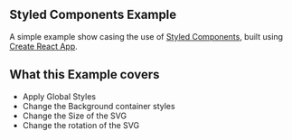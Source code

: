 ## Styled Components Example

A simple example show casing the use of [Styled Components](https://www.styled-components.com/), built using [Create React App](https://github.com/facebookincubator/create-react-app).

## What this Example covers
* Apply Global Styles
* Change the Background container styles
* Change the Size of the SVG
* Change the rotation of the SVG